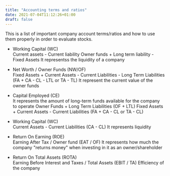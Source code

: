 ```yaml
---
title: "Accounting terms and ratios"
date: 2021-07-04T11:12:26+01:00
draft: false
---
```

This is a list of important company account terms/ratios and how to use them properly in order to evaluate stocks.

* Working Capital (WC)  
Current assets - Current liability
Owner funds + Long term liability - Fixed Assets
It representss the liquidity of a company

* Net Worth / Owner Funds (NW/OF)  
Fixed Assets + Current Assets - Current Liabilities - Long Term Liabilities  (FA + CA - CL - LTL or TA - TL)
It represent the current value of the owner funds

* Capital Employed (CE)  
It represents the amount of long-term funds available for the company to operate
Owner Funds + Long Term Liabilities (OF + LTL)
Fixed Assets + Current Assets - Current Liabilities (FA + CA - CL or TA - CL)

* Working Capital (WC)  
Current Assets - Current Liabilities (CA - CL)
It represents liquidity


* Return On Earning (ROE)  
Earning After Tax / Owner fund (EAT / OF)
It represents how much the company "returns money" when investing in it as an owner/shareholder

* Return On Total Assets (ROTA)  
Earning Before Interest and Taxes / Total Assets (EBIT / TA)
Efficiency of the company







